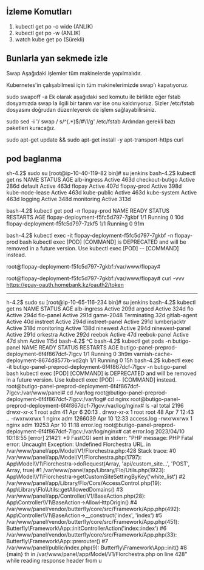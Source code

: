 İzleme Komutları
------------------------

1) kubectl get po -o wide (ANLIK)
2) kubectl get po -w (ANLIK)
3) watch kube get po (Sürekli)

## Bunlarla yan sekmede izle







Swap
Aşağıdaki işlemler tüm makinelerde yapılmalıdır.

Kubernetes'in çalışabilmesi için tüm makinelerimizde swap'ı kapatıyoruz.

sudo swapoff -a
Ek olarak aşağıdaki sed komutu ile birlikte eğer fstab dosyamızda swap la ilgili bir tanım var ise onu kaldırıyoruz. Sizler /etc/fstab dosyasını doğrudan düzenleyerek de işlem sağlayabilirsiniz.

sudo sed -i '/ swap / s/^\(.*\)$/#\1/g' /etc/fstab
Ardından gerekli bazı paketleri kuracağız.

sudo apt-get update && sudo apt-get install -y apt-transport-https curl








pod baglanma
-------------------------
sh-4.2$ sudo su
[root@ip-10-40-119-82 bin]# su jenkins
bash-4.2$ kubectl get ns
NAME                       STATUS   AGE
alb-ingress                Active   463d
checkout-butigo            Active   286d
default                    Active   463d
flopay                     Active   407d
flopay-prod                Active   398d
kube-node-lease            Active   463d
kube-public                Active   463d
kube-system                Active   463d
logging                    Active   348d
monitoring                 Active   313d

bash-4.2$ kubectl get pod -n flopay-prod
NAME                                 READY   STATUS      RESTARTS   AGE
flopay-deployment-f5fc5d797-7gkbf    1/1     Running     0          10d
flopay-deployment-f5fc5d797-7zkf5    1/1     Running     0          91m

bash-4.2$ kubectl exec -it flopay-deployment-f5fc5d797-7gkbf -n flopay-prod bash
kubectl exec [POD] [COMMAND] is DEPRECATED and will be removed in a future version. Use kubectl exec [POD] -- [COMMAND] instead.

root@flopay-deployment-f5fc5d797-7gkbf:/var/www/flopay# 

root@flopay-deployment-f5fc5d797-7gkbf:/var/www/flopay# curl -vvv https://epay-oauth.homebank.kz/oauth2/token


----------------------------------------------

h-4.2$ sudo su
[root@ip-10-65-116-234 bin]# su jenkins
bash-4.2$ kubectl get ns
NAME                    STATUS        AGE
alb-ingress             Active        209d
argocd                  Active        324d
flo                     Active        294d
flo-panel               Active        291d
game-2048               Terminating   32d
gitlab-agent            Active        40d
instreet                Active        294d
instreet-panel          Active        291d
lumberjacktr            Active        318d
monitoring              Active        138d
ninewest                Active        294d
ninewest-panel          Active        291d
orkestra                Active        292d
reebok                  Active        47d
reebok-panel            Active        47d
shm                     Active        115d
bash-4.2$ ^C
bash-4.2$ kubectl get pods -n butigo-panel
NAME                                               READY   STATUS    RESTARTS   AGE
butigo-panel-preprod-deployment-6f4f867dcf-7lgcv   1/1     Running   0          3h9m
varnish-cache-deployment-8674d8577b-vd2qh          1/1     Running   0          15h
bash-4.2$ kubectl exec -it butigo-panel-preprod-deployment-6f4f867dcf-7lgcv -n butigo-panel bash
kubectl exec [POD] [COMMAND] is DEPRECATED and will be removed in a future version. Use kubectl exec [POD] -- [COMMAND] instead.
root@butigo-panel-preprod-deployment-6f4f867dcf-7lgcv:/var/www/panel# cd /var/log
root@butigo-panel-preprod-deployment-6f4f867dcf-7lgcv:/var/log# cd nginx
root@butigo-panel-preprod-deployment-6f4f867dcf-7lgcv:/var/log/nginx# ls -al
total 2196
drwxr-xr-x 1 root  adm       41 Apr  6 20:13 .
drwxr-xr-x 1 root  root      48 Apr  7 12:43 ..
-rwxrwxrwx 1 nginx adm  1266039 Apr 10 12:33 access.log
-rwxrwxrwx 1 nginx adm    19253 Apr 10 11:18 error.log
root@butigo-panel-preprod-deployment-6f4f867dcf-7lgcv:/var/log/nginx# cat error.log
2023/04/10 10:18:55 [error] 21#21: *9 FastCGI sent in stderr: "PHP message: PHP Fatal error:  Uncaught Exception: Undefined Florchestra URL. in /var/www/panel/app/Model/V1/Florchestra.php:428
Stack trace:
#0 /var/www/panel/app/Model/V1/Florchestra.php(1797): App\Model\V1\Florchestra->doRequest(Array, 'api/custom_site...', 'POST', Array, true)
#1 /var/www/panel/app/Library/Flo/Utils.php(1923): App\Model\V1\Florchestra->getCustomSiteSettingByKey('white_list')
#2 /var/www/panel/app/Library/Flo/Cors/AccessControl.php(19): App\Library\Flo\Utils::getAllowedDomains()
#3 /var/www/panel/app/Controller/V1/BaseAction.php(28): App\Controller\V1\BaseAction->AllowHttpOrigin()
#4 /var/www/panel/vendor/butterfly/core/src/Framework/App.php(492): App\Controller\V1\BaseAction->__construct('index', 'index')
#5 /var/www/panel/vendor/butterfly/core/src/Framework/App.php(451): Butterfly\Framework\App::initControllerAction('index::index')
#6 /var/www/panel/vendor/butterfly/core/src/Framework/App.php(33): Butterfly\Framework\App::prerouter()
#7 /var/www/panel/public/index.php(9): Butterfly\Framework\App::init()
#8 {main}
  th in /var/www/panel/app/Model/V1/Florchestra.php on line 428" while reading response header from u

